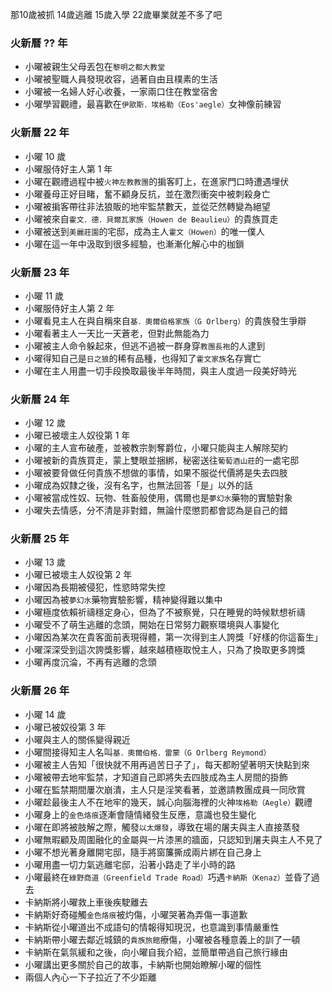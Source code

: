 那10歲被抓 14歲逃離 15歲入學 22歲畢業就差不多了吧

### 火新曆 ?? 年
+ 小曜被親生父母丟包在`黎明之都大教堂`
+ 小曜被聖職人員發現收容，過著自由且樸素的生活
+ 小曜被一名婦人好心收養，一家兩口住在教堂宿舍
+ 小曜學習觀禮，最喜歡在`伊歐斯．埃格勒（Eos'aegle）`女神像前練習

### 火新曆 22 年
+ 小曜 10 歲
+ 小曜服侍好主人第 1 年
+ 小曜在觀禮過程中被`火神左教教團`的掮客盯上，在進家門口時遭遇埋伏
+ 小曜養母正好目睹，奮不顧身反抗，並在激烈衝突中被刺殺身亡
+ 小曜被掮客帶往非法狼販的地牢監禁數天，並從茫然轉變為絕望
+ 小曜被來自`霍文．德．貝爾瓦家族（Howen de Beaulieu）`的貴族買走
+ 小曜被送到`美麗莊園`的宅邸，成為主人`霍文（Howen）`的唯一僕人
+ 小曜在這一年中汲取到很多經驗，也漸漸化解心中的枷鎖

### 火新曆 23 年
+ 小曜 11 歲
+ 小曜服侍好主人第 2 年
+ 小曜看見主人在與自稱來自`基．奧爾伯格家族（G Orlberg）`的貴族發生爭辯
+ 小曜看著主人一天比一天蒼老，但對此無能為力
+ 小曜被主人命令躲起來，但逃不過被一群身穿`教團長袍`的人逮到
+ 小曜得知自己是`日之狼`的稀有品種，也得知了`霍文家族`名存實亡
+ 小曜在主人用盡一切手段換取最後半年時間，與主人度過一段美好時光

### 火新曆 24 年
+ 小曜 12 歲
+ 小曜已被壞主人奴役第 1 年
+ 小曜的主人宣布破產，並被教宗剝奪爵位，小曜只能與主人解除契約
+ 小曜被新的貴族買走，蒙上雙眼並捆綁，秘密送往`葡萄酒山莊`的一處宅邸
+ 小曜被要脅做任何貴族不想做的事情，如果不服從代價將是失去四肢
+ 小曜成為奴隸之後，沒有名字，也無法回答「是」以外的話
+ 小曜被當成性奴、玩物、牲畜般使用，偶爾也是`夢幻水`藥物的實驗對象
+ 小曜失去情感，分不清是非對錯，無論什麼懲罰都會認為是自己的錯

### 火新曆 25 年
+ 小曜 13 歲
+ 小曜已被壞主人奴役第 2 年
+ 小曜因為長期被侵犯，性慾時常失控
+ 小曜因為被`夢幻水`藥物實驗影響，精神變得難以集中
+ 小曜極度依賴祈禱穩定身心，但為了不被察覺，只在睡覺的時候默想祈禱
+ 小曜受不了萌生逃離的念頭，開始在日常努力觀察環境與人事變化
+ 小曜因為某次在貴客面前表現得體，第一次得到主人誇獎「好樣的你這畜生」
+ 小曜深深受到這次誇獎影響，越來越積極取悅主人，只為了換取更多誇獎
+ 小曜再度沉淪，不再有逃離的念頭

### 火新曆 26 年
+ 小曜 14 歲
+ 小曜已被奴役第 3 年
+ 小曜與主人的關係變得親近
+ 小曜間接得知主人名叫`基．奧爾伯格．雷蒙（G Orlberg Reymond）`
+ 小曜被主人告知「很快就不用再過苦日子了」，每天都盼望著明天快點到來
+ 小曜被帶去地牢監禁，才知道自己即將失去四肢成為主人房間的掛飾
+ 小曜在監禁期間屢次崩潰，主人只是淫笑看著，並邀請教團成員一同欣賞
+ 小曜趁最後主人不在地牢的幾天，誠心向腦海裡的火神`埃格勒（Aegle）`觀禮
+ 小曜身上的`金色烙痕`逐漸會隨情緒發生反應，意識也發生變化
+ 小曜在即將被肢解之際，觸發`以太爆發`，導致在場的屠夫與主人直接蒸發
+ 小曜無暇顧及周圍融化的金屬與一片漆黑的牆面，只認知到屠夫與主人不見了
+ 小曜不想光著身離開宅邸，隨手將窗簾撕成兩片綁在自己身上
+ 小曜用盡一切力氣逃離宅邸，沿著小路走了半小時的路
+ 小曜最終在`綠野商道（Greenfield Trade Road）`巧遇`卡納斯（Kenaz）`並昏了過去
+ 卡納斯將小曜救上車後疾駛離去
+ 卡納斯好奇碰觸`金色烙痕`被灼傷，小曜哭著為弄傷一事道歉
+ 卡納斯從小曜道出不成語句的情報得知現況，也意識到事情嚴重性
+ 卡納斯帶小曜去鄰近城鎮的`貴族旅館`療傷，小曜被各種意義上的訓了一頓
+ 卡納斯在氣氛緩和之後，向小曜自我介紹，並簡單帶過自己旅行緣由
+ 小曜講出更多關於自己的故事，卡納斯也開始瞭解小曜的個性
+ 兩個人內心一下子拉近了不少距離